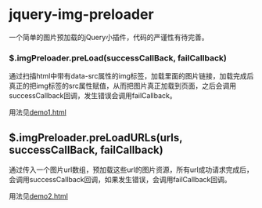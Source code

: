 # jquery-img-preloader

一个简单的图片预加载的jQuery小插件，代码的严谨性有待完善。

### $.imgPreloader.preLoad(successCallBack, failCallback)

通过扫描html中带有data-src属性的img标签，加载里面的图片链接，加载完成后真正的把img标签的src属性赋值，从而把图片真正加载到页面，之后会调用successCallback回调，发生错误会调用failCallback。

用法见[demo1.html](http://demo.majiawei.com/demos/jquery_img_preloader/demo1.html)

## $.imgPreloader.preLoadURLs(urls, successCallBack, failCallback)

通过传入一个图片url数组，预加载这些url的图片资源，所有url成功请求完成后，会调用successCallback回调，如果发生错误，会调用failCallback回调。

用法见[demo2.html](http://demo.majiawei.com/demos/jquery_img_preloader/demo2.html)

